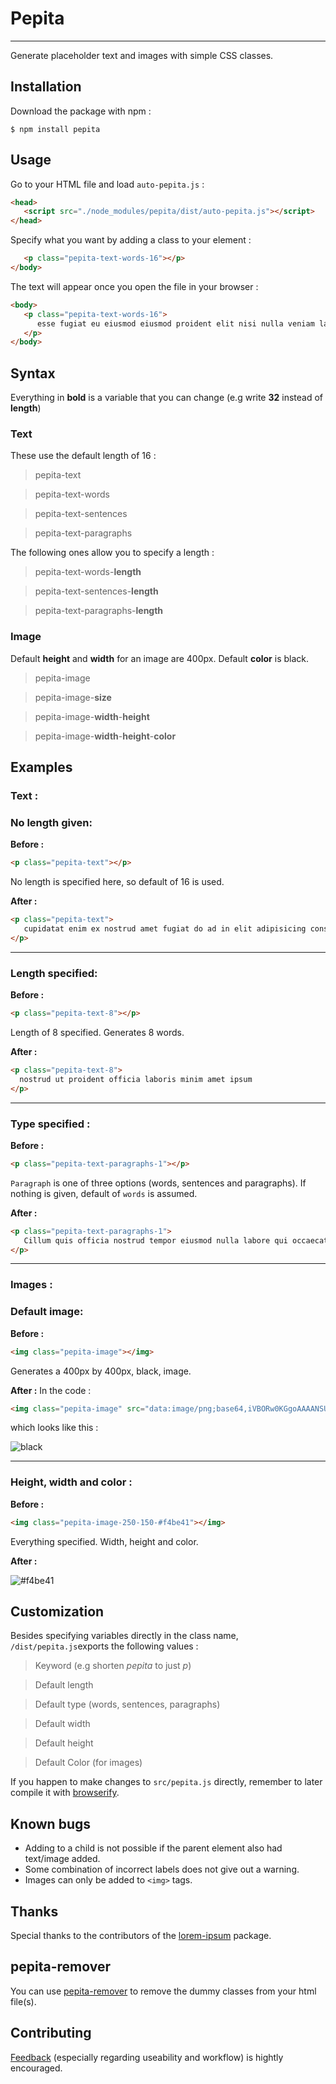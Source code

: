 # Pepita
----

Generate placeholder text and images with simple CSS classes.

## Installation

Download the package with npm :

``` console
$ npm install pepita
```


## Usage
Go to your HTML file and load `auto-pepita.js` :
``` html
<head>
   <script src="./node_modules/pepita/dist/auto-pepita.js"></script>
</head>
```

Specify what you want by adding a class to your element :
``` html <body>
   <p class="pepita-text-words-16"></p>
</body>
```

The text will appear once you open the file in your browser :
``` html
<body>
   <p class="pepita-text-words-16">
      esse fugiat eu eiusmod eiusmod proident elit nisi nulla veniam laboris labore ipsum ullamco elit irure
   </p>
</body>
```

## Syntax

Everything in **bold** is a variable that you can change (e.g write **32** instead of **length**)

### Text

These use the default length of 16 :

>pepita-text

>pepita-text-words

>pepita-text-sentences

>pepita-text-paragraphs

The following ones allow you to specify a length :

>pepita-text-words-**length**

>pepita-text-sentences-**length**

>pepita-text-paragraphs-**length**

### Image

Default **height** and **width** for an image are 400px. Default **color** is black.

>pepita-image

>pepita-image-**size**

>pepita-image-**width**-**height**

>pepita-image-**width**-**height**-**color**

## Examples
### Text :

### No length given:


**Before :**

``` html
<p class="pepita-text"></p>
```

No length is specified here, so default of 16 is used.

**After :**
``` html
<p class="pepita-text">
   cupidatat enim ex nostrud amet fugiat do ad in elit adipisicing consequat anim nisi veniam nisi
</p>
```

----

### Length specified:

**Before :**
``` html
<p class="pepita-text-8"></p>
```

Length of 8 specified. Generates 8 words.


**After :**
``` html
<p class="pepita-text-8">
  nostrud ut proident officia laboris minim amet ipsum
</p>
```

----

### Type specified :

**Before :**
``` html
<p class="pepita-text-paragraphs-1"></p>
```

`Paragraph` is one of three options (words, sentences and paragraphs). If nothing is given, default of `words` is assumed.


**After :**
``` html
<p class="pepita-text-paragraphs-1">
   Cillum quis officia nostrud tempor eiusmod nulla labore qui occaecat. Officia mollit quis excepteur velit magna qui officia cupidatat duis. Nisi anim pariatur exercitation quis aute. Nisi nostrud ea magna nostrud ea labore irure sint sint nostrud voluptate qui. Aliqua quis id anim sunt commodo. Officia incididunt do nulla ullamco laborum ex voluptate eu excepteur aliqua. Minim Lorem qui nisi officia esse adipisicing laborum cupidatat occaecat dolor mollit sit veniam aliqua.
</p>
```

----

### Images :

### Default image:

**Before :**
``` html
<img class="pepita-image"></img>
```

Generates a 400px by 400px, black, image.

**After :**
In the code :

``` html
<img class="pepita-image" src="data:image/png;base64,iVBORw0KGgoAAAANSUhEUgAAAZAAAAGQCAYAAACAvzbMAAAOGUlEQVR4Xu3VsQ0AIAwEsWT/oUFiA642NWmsl25n5oxHgAABAgQ+BVZAPsV8J0CAAIEnIC"></img>
```

which looks like this :

![](https://user-images.githubusercontent.com/24259317/74566053-e3817680-4f72-11ea-944e-27777e70c53b.png "black")

----

### Height, width and color :

**Before :**
``` html
<img class="pepita-image-250-150-#f4be41"></img>
```

Everything specified. Width, height and color.

**After :**

![](https://user-images.githubusercontent.com/24259317/74566056-e41a0d00-4f72-11ea-9803-03554c699130.png "#f4be41")

## Customization

Besides specifying variables directly in the class name, `/dist/pepita.js`exports the following values :

>Keyword (e.g shorten *pepita* to just *p*)

>Default length

>Default type (words, sentences, paragraphs)

>Default width

>Default height

>Default Color (for images)

If you happen to make changes to `src/pepita.js` directly, remember to later compile it with [browserify](http://browserify.org/).

## Known bugs
* Adding to a child  is not possible if the parent element also had text/image added.
* Some combination of incorrect labels does not give out a warning.
* Images can only be added to `<img>` tags.

## Thanks
Special thanks to the contributors of the [lorem-ipsum](https://www.npmjs.com/package/lorem-ipsum) package.

## pepita-remover
You can use [pepita-remover](https://github.com/marlonschlosshauer/pepita-remover) to remove the dummy classes from your html file(s).

## Contributing
[Feedback](../../issues) (especially regarding useability and workflow) is hightly encouraged.
